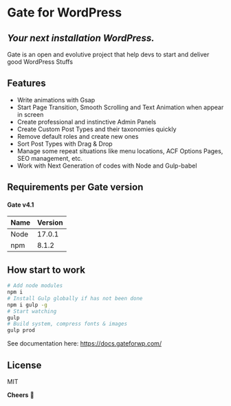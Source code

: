 # Gate for WordPress
## _Your next installation WordPress._

Gate is an open and evolutive project that help devs to start and deliver good WordPress Stuffs

## Features
- Write animations with Gsap
- Start Page Transition, Smooth Scrolling and Text Animation when appear in screen
- Create professional and instinctive Admin Panels
- Create Custom Post Types and their taxonomies quickly
- Remove default roles and create new ones
- Sort Post Types with Drag & Drop
- Manage some repeat situations like menu locations, ACF Options Pages, SEO management, etc.
- Work with Next Generation of codes with Node and Gulp-babel


## Requirements per Gate version
#### Gate v4.1
| Name | Version |
| ------ | ------ |
| Node | 17.0.1 |
| npm | 8.1.2 |

## How start to work
```sh
# Add node modules
npm i
# Install Gulp globally if has not been done
npm i gulp -g
# Start watching
gulp
# Build system, compress fonts & images
gulp prod
```
See documentation here: https://docs.gateforwp.com/

## License
MIT

**Cheers** 🍻
